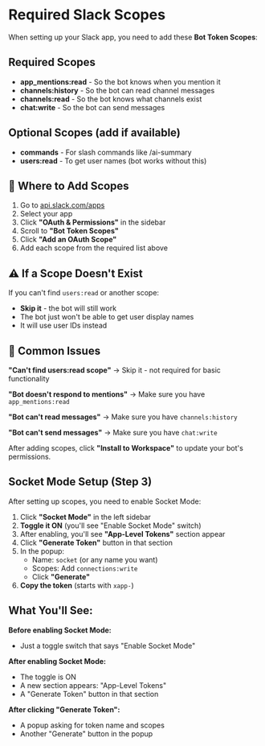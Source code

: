 # Required Slack Scopes

When setting up your Slack app, you need to add these **Bot Token Scopes**:

##  Required Scopes
- **app_mentions:read** - So the bot knows when you mention it
- **channels:history** - So the bot can read channel messages
- **channels:read** - So the bot knows what channels exist
- **chat:write** - So the bot can send messages

##  Optional Scopes (add if available)
- **commands** - For slash commands like /ai-summary
- **users:read** - To get user names (bot works without this)

## 📍 Where to Add Scopes

1. Go to [api.slack.com/apps](https://api.slack.com/apps)
2. Select your app
3. Click **"OAuth & Permissions"** in the sidebar
4. Scroll to **"Bot Token Scopes"** 
5. Click **"Add an OAuth Scope"**
6. Add each scope from the required list above

## ⚠️ If a Scope Doesn't Exist

If you can't find `users:read` or another scope:
- **Skip it** - the bot will still work
- The bot just won't be able to get user display names
- It will use user IDs instead

## 🚨 Common Issues

**"Can't find users:read scope"**
→ Skip it - not required for basic functionality

**"Bot doesn't respond to mentions"**
→ Make sure you have `app_mentions:read`

**"Bot can't read messages"**
→ Make sure you have `channels:history`

**"Bot can't send messages"**
→ Make sure you have `chat:write`

After adding scopes, click **"Install to Workspace"** to update your bot's permissions.

##  Socket Mode Setup (Step 3)

After setting up scopes, you need to enable Socket Mode:

1. Click **"Socket Mode"** in the left sidebar
2. **Toggle it ON** (you'll see "Enable Socket Mode" switch)
3. After enabling, you'll see **"App-Level Tokens"** section appear
4. Click **"Generate Token"** button in that section
5. In the popup:
   - Name: `socket` (or any name you want)
   - Scopes: Add `connections:write`
   - Click **"Generate"**
6. **Copy the token** (starts with `xapp-`)

##  What You'll See:

**Before enabling Socket Mode:**
- Just a toggle switch that says "Enable Socket Mode"

**After enabling Socket Mode:**
- The toggle is ON
- A new section appears: "App-Level Tokens"
- A "Generate Token" button in that section

**After clicking "Generate Token":**
- A popup asking for token name and scopes
- Another "Generate" button in the popup